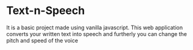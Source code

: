 # Text-n-Speech
It is a basic project made using vanilla javascript. This web application converts your written text into speech and furtherly you can change the pitch and speed of the voice
